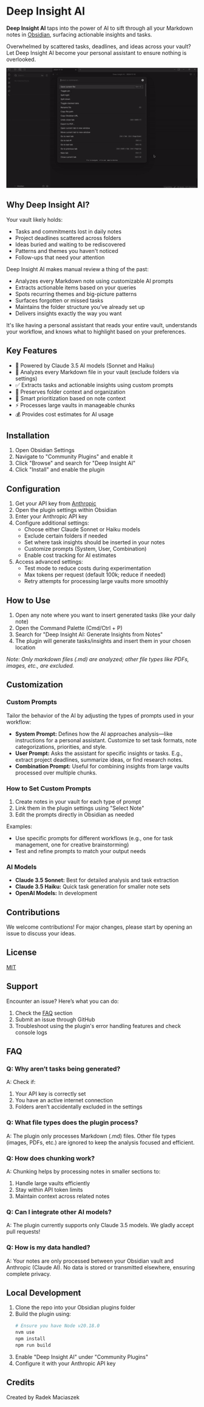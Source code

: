 # Deep Insight AI

**Deep Insight AI** taps into the power of AI to sift through all your Markdown notes in [Obsidian](https://obsidian.md/), surfacing actionable insights and tasks.

Overwhelmed by scattered tasks, deadlines, and ideas across your vault? Let Deep Insight AI become your personal assistant to ensure nothing is overlooked.

![Deep Insight AI Demo](docs/deep-insight-ai-demo.gif)

## Why Deep Insight AI?

Your vault likely holds:
- Tasks and commitments lost in daily notes
- Project deadlines scattered across folders
- Ideas buried and waiting to be rediscovered
- Patterns and themes you haven't noticed
- Follow-ups that need your attention

Deep Insight AI makes manual review a thing of the past:
- Analyzes every Markdown note using customizable AI prompts
- Extracts actionable items based on your queries
- Spots recurring themes and big-picture patterns
- Surfaces forgotten or missed tasks
- Maintains the folder structure you’ve already set up
- Delivers insights exactly the way you want

It's like having a personal assistant that reads your entire vault, understands your workflow, and knows what to highlight based on your preferences.

## Key Features

- 🤖 Powered by Claude 3.5 AI models (Sonnet and Haiku)
- 📝 Analyzes every Markdown file in your vault (exclude folders via settings)
- ✅ Extracts tasks and actionable insights using custom prompts
- 📁 Preserves folder context and organization
- 🎯 Smart prioritization based on note context
- ⚡ Processes large vaults in manageable chunks
- 💰 Provides cost estimates for AI usage

## Installation

1. Open Obsidian Settings
2. Navigate to "Community Plugins" and enable it
3. Click "Browse" and search for "Deep Insight AI"
4. Click "Install" and enable the plugin

## Configuration

1. Get your API key from [Anthropic](https://console.anthropic.com/settings/keys)
2. Open the plugin settings within Obsidian
3. Enter your Anthropic API key
4. Configure additional settings:
   - Choose either Claude Sonnet or Haiku models
   - Exclude certain folders if needed
   - Set where task insights should be inserted in your notes
   - Customize prompts (System, User, Combination)
   - Enable cost tracking for AI estimates
5. Access advanced settings:
   - Test mode to reduce costs during experimentation
   - Max tokens per request (default 100k; reduce if needed)
   - Retry attempts for processing large vaults more smoothly

## How to Use

1. Open any note where you want to insert generated tasks (like your daily note)
2. Open the Command Palette (Cmd/Ctrl + P)
3. Search for "Deep Insight AI: Generate Insights from Notes"
4. The plugin will generate tasks/insights and insert them in your chosen location

*Note: Only markdown files (.md) are analyzed; other file types like PDFs, images, etc., are excluded.*

## Customization

### Custom Prompts

Tailor the behavior of the AI by adjusting the types of prompts used in your workflow:

- **System Prompt:** Defines how the AI approaches analysis—like instructions for a personal assistant. Customize to set task formats, note categorizations, priorities, and style.
- **User Prompt:** Asks the assistant for specific insights or tasks. E.g., extract project deadlines, summarize ideas, or find research notes.
- **Combination Prompt:** Useful for combining insights from large vaults processed over multiple chunks.

### How to Set Custom Prompts

1. Create notes in your vault for each type of prompt
2. Link them in the plugin settings using "Select Note"
3. Edit the prompts directly in Obsidian as needed

Examples:
- Use specific prompts for different workflows (e.g., one for task management, one for creative brainstorming)
- Test and refine prompts to match your output needs

### AI Models

- **Claude 3.5 Sonnet:** Best for detailed analysis and task extraction
- **Claude 3.5 Haiku:** Quick task generation for smaller note sets
- **OpenAI Models:** In development

## Contributions

We welcome contributions! For major changes, please start by opening an issue to discuss your ideas.

## License

[MIT](LICENSE)

## Support 

Encounter an issue? Here’s what you can do:
1. Check the [FAQ](#faq) section
2. Submit an issue through GitHub
3. Troubleshoot using the plugin's error handling features and check console logs

## FAQ

### Q: Why aren’t tasks being generated?
A: Check if:
1. Your API key is correctly set
2. You have an active internet connection
3. Folders aren’t accidentally excluded in the settings

### Q: What file types does the plugin process?
A: The plugin only processes Markdown (.md) files. Other file types (images, PDFs, etc.) are ignored to keep the analysis focused and efficient.

### Q: How does chunking work?
A: Chunking helps by processing notes in smaller sections to:
1. Handle large vaults efficiently
2. Stay within API token limits
3. Maintain context across related notes

### Q: Can I integrate other AI models?
A: The plugin currently supports only Claude 3.5 models. We gladly accept pull requests!

### Q: How is my data handled?
A: Your notes are only processed between your Obsidian vault and Anthropic (Claude AI). No data is stored or transmitted elsewhere, ensuring complete privacy.

## Local Development

1. Clone the repo into your Obsidian plugins folder
2. Build the plugin using:
   ```bash
   # Ensure you have Node v20.18.0
   nvm use
   npm install
   npm run build
   ```
3. Enable "Deep Insight AI" under "Community Plugins"
4. Configure it with your Anthropic API key

## Credits

Created by Radek Maciaszek

